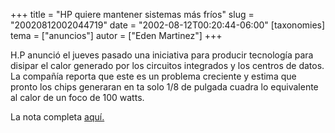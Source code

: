+++
title = "HP quiere mantener sistemas más fríos"
slug = "20020812002044719"
date = "2002-08-12T00:20:44-06:00"
[taxonomies]
tema = ["anuncios"]
autor = ["Eden Martinez"]
+++

H.P anunció el jueves pasado una iniciativa para producir tecnología
para disipar el calor generado por los circuitos integrados y los
centros de datos. La compañía reporta que este es un problema creciente
y estima que pronto los chips generaran en ta solo 1/8 de pulgada cuadra
lo equivalente al calor de un foco de 100 watts.

La nota completa
[aquí.](http://www.infoworld.com/articles/hn/xml/02/08/06/020806hnheat.x)

